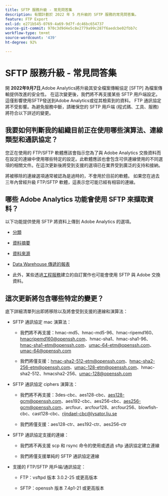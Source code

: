 ```yaml
---
title: SFTP 服務升級 - 常見問答集
description: 有關計劃於 2022 年 5 月升級的 SFTP 服務的常見問答集。
feature: FTP Export
exl-id: e271b545-0769-4a69-9d7f-dc46bc654737
source-git-commit: 970c3d9d4e5c8e2779a99c287f6aedcbe02fbb7c
workflow-type: tm+mt
source-wordcount: '439'
ht-degree: 92%

---
```


# SFTP 服務升級 - 常見問答集

開 **2022年9月7日**,Adobe Analytics將升級其安全檔案傳輸協定 [SFTP] 為檔案傳輸提供改進的安全性。 在這次變更後，我們將不再支援某些 SFTP 用戶端設定。這僅影響使用SFTP發送到Adobe Analytics或從其檢索到的資料。 FTP 通訊協定將不受影響。為避免服務中斷，請確保您的 SFTP 用戶端 (程式碼、工具、服務) 將符合以下詳述的變更。

## 我要如何判斷我的組織目前正在使用哪些演算法、連線類型和通訊協定？

您正在使用的 FTP/SFTP 軟體應該會指示您為了與 Adobe Analytics 交換資料而在設定的連線中使用哪些特定的設定。此軟體應該也會包含可供連線使用的不同選項的相關文件。在這次更新後將受到支援的選項已在業界受到廣泛的支持和接納。

將被移除的連線選項通常被認為是過時的，不會用於目前的軟體。 如果您在過去三年內曾經升級 FTP/SFTP 軟體，這表示您可能已經有相容的連線。

## 哪些 Adobe Analytics 功能會使用 SFTP 來擷取資料？

以下功能提供使用 SFTP 將資料上傳到 Adobe Analytics 的選項。

* [分類](https://experienceleague.adobe.com/docs/analytics/export/ftp-and-sftp/set-up-ftp-accounts/ftp-saint.html?lang=zh-Hant)

* [資料摘要](https://experienceleague.adobe.com/docs/analytics/export/ftp-and-sftp/set-up-ftp-accounts/ftp-datafeeds.html?lang=zh-Hant)

* [資料來源](https://experienceleague.adobe.com/docs/analytics/export/ftp-and-sftp/set-up-ftp-accounts/ftp-datasources.html?lang=zh-Hant)

* [Data Warehouse 傳遞的報表](https://experienceleague.adobe.com/docs/analytics/export/ftp-and-sftp/set-up-ftp-accounts/ftp-dw-reports.html?lang=zh-Hant)

* 此外，某些透過[工程服務](https://experienceleague.adobe.com/docs/analytics/export/ftp-and-sftp/set-up-ftp-accounts/ftp-eng-services.html?lang=zh-Hant)建立的自訂實作也可能會使用 SFTP 與 Adobe 交換資料。

## 這次更新將包含哪些特定的變更？

底下詳細清單列出即將移除以及將會受到支援的連線和演算法：

* SFTP 通訊協定 mac 演算法：

   * 我們將不再支援：hmac-md5、hmac-md5-96、hmac-ripemd160、hmacripemd160@openssh.com、hmac-sha1、hmac-sha1-96、hmac-sha1-etm@openssh.com、umac-64-etm@openssh.com、umac-64@openssh.com

   * 我們將僅支援：hmac-sha2-512-etm@openssh.com、hmac-sha2-256-etm@openssh.com、umac-128-etm@openssh.com、hmac-sha2-512、hmacsha2-256、umac-128@openssh.com

* SFTP 通訊協定 ciphers 演算法：

   * 我們將不再支援：3des-cbc、aes128-cbc、aes128-gcm@openssh.com、aes192-cbc、aes256-cbc、aes256-gcm@openssh.com、arcfour、arcfour128、arcfour256、blowfish-cbc、cast128-cbc、rijndael-cbc@lysator.liu.se

   * 我們將僅支援：aes128-ctr、aes192-ctr、aes256-ctr

* SFTP 通訊協定支援的連線：

   * 我們將不再支援 scp 和 rsync 命令的使用或透過 sftp 通訊協定建立連線

   * 我們將僅支援單純的 SFTP 通訊協定連線

* 支援的 FTP/SFTP 用戶端/通訊協定：

   * FTP：vsftpd 版本 3.0.2-25 或更高版本

   * SFTP：openssh 版本 7.4p1-21 或更高版本
